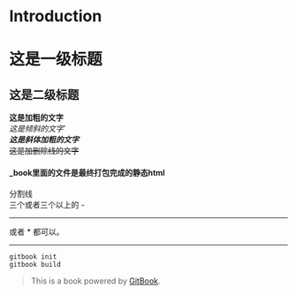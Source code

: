 # Introduction
# 这是一级标题
## 这是二级标题
**这是加粗的文字**  
*这是倾斜的文字*`  
***这是斜体加粗的文字***  
~~这是加删除线的文字~~  
#### _book里面的文件是最终打包完成的静态html  
分割线  
三个或者三个以上的 - 

----

或者 * 都可以。

****
   
 ``` gitbook init ```  
 ``` gitbook build ```  

> This is a book powered by [GitBook](https://github.com/GitbookIO/gitbook).

